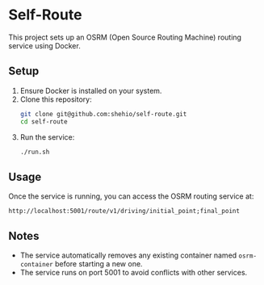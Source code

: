# Self-Route

This project sets up an OSRM (Open Source Routing Machine) routing service using Docker.

## Setup

1. Ensure Docker is installed on your system.
2. Clone this repository:
   ```sh
   git clone git@github.com:shehio/self-route.git
   cd self-route
   ```
3. Run the service:
   ```sh
   ./run.sh
   ```

## Usage

Once the service is running, you can access the OSRM routing service at:
```
http://localhost:5001/route/v1/driving/initial_point;final_point
```

## Notes

- The service automatically removes any existing container named `osrm-container` before starting a new one.
- The service runs on port 5001 to avoid conflicts with other services. 